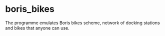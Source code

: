 # boris_bikes
The programme emulates Boris bikes scheme, network of docking stations and bikes that anyone can use. 

